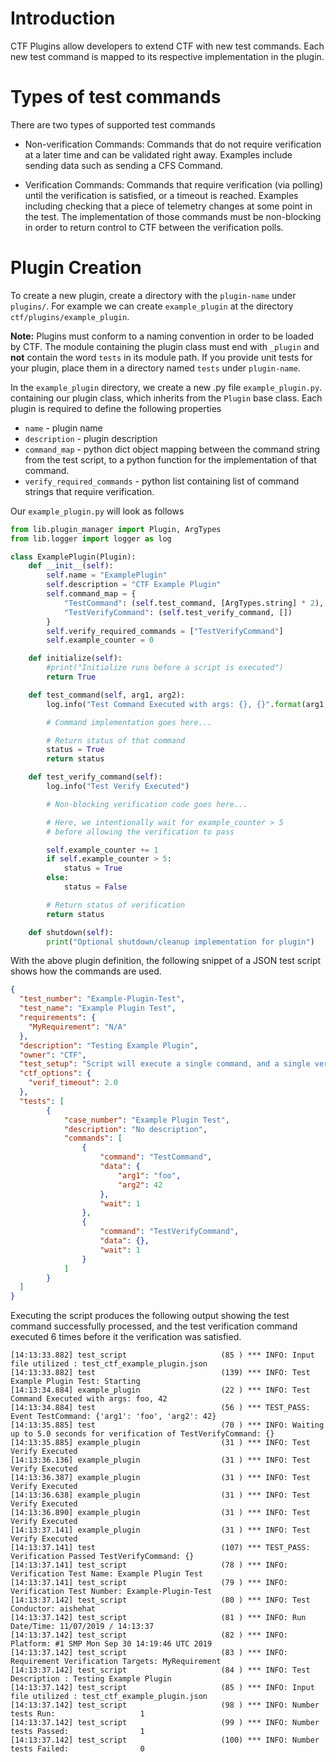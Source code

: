 # Introduction

CTF Plugins allow developers to extend CTF with new test commands. Each new test command is mapped to its respective implementation in the plugin.

# Types of test commands

There are two types of supported test commands
* Non-verification Commands: Commands that do not require verification at a later time and can be validated right away. Examples include sending data such as sending a CFS Command.

* Verification Commands: Commands that require verification (via polling) until the verification is satisfied, or a timeout is reached. Examples including checking that a piece of telemetry changes at some point in the test. The implementation of those commands must be non-blocking in order to return control to CTF between the verification polls.

# Plugin Creation
To create a new plugin, create a directory with the `plugin-name` under `plugins/`. For example we can create `example_plugin` at the directory `ctf/plugins/example_plugin`.

**Note:** Plugins must conform to a naming convention in order to be loaded by CTF. The module containing the plugin class must end with `_plugin` and **not** contain the word `tests` in its module path. If you provide unit tests for your plugin, place them in a directory named `tests` under `plugin-name`.

In the `example_plugin` directory, we create a new .py file `example_plugin.py`. containing our plugin class, which inherits from the `Plugin` base class. Each plugin is required to define the following properties

*  `name` - plugin name
*  `description` - plugin description
*  `command_map` - python dict object mapping between the command string from the test script, to a python function for the implementation of that command.
*  `verify_required_commands` - python list containing list of command strings that require verification.

Our `example_plugin.py` will look as follows

```python
from lib.plugin_manager import Plugin, ArgTypes
from lib.logger import logger as log

class ExamplePlugin(Plugin):
    def __init__(self):
        self.name = "ExamplePlugin"
        self.description = "CTF Example Plugin"
        self.command_map = {
            "TestCommand": (self.test_command, [ArgTypes.string] * 2),
            "TestVerifyCommand": (self.test_verify_command, [])
        }
        self.verify_required_commands = ["TestVerifyCommand"]
        self.example_counter = 0

    def initialize(self):
        #print("Initialize runs before a script is executed")
        return True

    def test_command(self, arg1, arg2):
        log.info("Test Command Executed with args: {}, {}".format(arg1, arg2))

        # Command implementation goes here...

        # Return status of that command
        status = True
        return status

    def test_verify_command(self):
        log.info("Test Verify Executed")

        # Non-blocking verification code goes here...

        # Here, we intentionally wait for example_counter > 5
        # before allowing the verification to pass

        self.example_counter += 1
        if self.example_counter > 5:
            status = True
        else:
            status = False

        # Return status of verification
        return status

    def shutdown(self):
        print("Optional shutdown/cleanup implementation for plugin")
```

With the above plugin definition, the following snippet of a JSON test script shows how the commands are used.

```JSON
{
  "test_number": "Example-Plugin-Test",
  "test_name": "Example Plugin Test",
  "requirements": {
    "MyRequirement": "N/A"
  },
  "description": "Testing Example Plugin",
  "owner": "CTF",
  "test_setup": "Script will execute a single command, and a single verification",
  "ctf_options": {
    "verif_timeout": 2.0
  },
  "tests": [
        {
            "case_number": "Example Plugin Test",
            "description": "No description",
            "commands": [
                {
                    "command": "TestCommand",
                    "data": {
                        "arg1": "foo",
                        "arg2": 42
                    },
                    "wait": 1
                },
                {
                    "command": "TestVerifyCommand",
                    "data": {},
                    "wait": 1
                }
            ]
        }
  ]
}

```

Executing the script produces the following output showing the test command successfully processed, and the test verification command executed 6 times before it the verification was satisfied.

```
[14:13:33.882] test_script                     (85 ) *** INFO: Input file utilized : test_ctf_example_plugin.json
[14:13:33.882] test                            (139) *** INFO: Test Example Plugin Test: Starting
[14:13:34.884] example_plugin                  (22 ) *** INFO: Test Command Executed with args: foo, 42
[14:13:34.884] test                            (56 ) *** TEST_PASS: Event TestCommand: {'arg1': 'foo', 'arg2': 42}
[14:13:35.885] test                            (70 ) *** INFO: Waiting up to 5.0 seconds for verification of TestVerifyCommand: {}
[14:13:35.885] example_plugin                  (31 ) *** INFO: Test Verify Executed
[14:13:36.136] example_plugin                  (31 ) *** INFO: Test Verify Executed
[14:13:36.387] example_plugin                  (31 ) *** INFO: Test Verify Executed
[14:13:36.638] example_plugin                  (31 ) *** INFO: Test Verify Executed
[14:13:36.890] example_plugin                  (31 ) *** INFO: Test Verify Executed
[14:13:37.141] example_plugin                  (31 ) *** INFO: Test Verify Executed
[14:13:37.141] test                            (107) *** TEST_PASS: Verification Passed TestVerifyCommand: {}
[14:13:37.141] test_script                     (78 ) *** INFO: Verification Test Name: Example Plugin Test
[14:13:37.141] test_script                     (79 ) *** INFO: Verification Test Number: Example-Plugin-Test
[14:13:37.142] test_script                     (80 ) *** INFO: Test Conductor: aishehat
[14:13:37.142] test_script                     (81 ) *** INFO: Run Date/Time: 11/07/2019 / 14:13:37
[14:13:37.142] test_script                     (82 ) *** INFO: Platform: #1 SMP Mon Sep 30 14:19:46 UTC 2019
[14:13:37.142] test_script                     (83 ) *** INFO: Requirement Verification Targets: MyRequirement
[14:13:37.142] test_script                     (84 ) *** INFO: Test Description : Testing Example Plugin
[14:13:37.142] test_script                     (85 ) *** INFO: Input file utilized : test_ctf_example_plugin.json
[14:13:37.142] test_script                     (98 ) *** INFO: Number tests Run:                   1
[14:13:37.142] test_script                     (99 ) *** INFO: Number tests Passed:                1
[14:13:37.142] test_script                     (100) *** INFO: Number tests Failed:                0
```